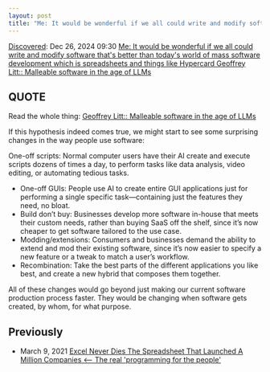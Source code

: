 ```yaml
---
layout: post
title: "Me: It would be wonderful if we all could write and modify software that's better than today's  world of mass software development which is spreadsheets  and things like Hypercard Geoffrey Litt:: Malleable software in the age of LLMs"
---
```

[Discovered](http://rolandtanglao.com/2020/07/29/p1-blogthis-checkvist-list-links-to-blog/): Dec 26, 2024 09:30 [Me: It would be wonderful if we all could write and modify software that's better than today's  world of mass software development which is spreadsheets  and things like Hypercard Geoffrey Litt:: Malleable software in the age of LLMs](https://www.geoffreylitt.com/2023/03/25/llm-end-user-programming) 

## QUOTE

Read the whole thing: [Geoffrey Litt:: Malleable software in the age of LLMs](https://www.geoffreylitt.com/[2023/03/25/llm-end-user-programming) 

If this hypothesis indeed comes true, we might start to see some surprising changes in the way people use software:

One-off scripts: Normal computer users have their AI create and execute scripts dozens of times a day, to perform tasks like data analysis, video editing, or automating tedious tasks.
* One-off GUIs: People use AI to create entire GUI applications just for performing a single specific task—containing just the features they need, no bloat.
* Build don’t buy: Businesses develop more software in-house that meets their custom needs, rather than buying SaaS off the shelf, since it’s now cheaper to get software tailored to the use case.
* Modding/extensions: Consumers and businesses demand the ability to extend and mod their existing software, since it’s now easier to specify a new feature or a tweak to match a user’s workflow.
* Recombination: Take the best parts of the different applications you like best, and create a new hybrid that composes them together.

All of these changes would go beyond just making our current software production process faster. They would be changing when software gets created, by whom, for what purpose.

## Previously

* March 9, 2021 [Excel Never Dies The Spreadsheet That Launched A Million Companies <-- The real 'programming for the people'](http://rolandtanglao.com/2021/03/09/p1-excel-never-dies-the-spreadsheet-that-launched-a-million-companies/)

